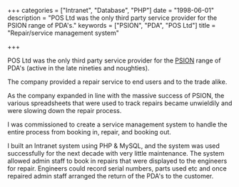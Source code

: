 +++
categories = ["Intranet", "Database", "PHP"]
date = "1998-06-01"
description = "POS Ltd was the only third party service provider for the PSION range of PDA's."
keywords = ["PSION", "PDA", "POS Ltd"]
title = "Repair/service management system"

+++

POS Ltd was the only third party service provider for the [PSION](https://en.wikipedia.org/wiki/Psion_(company))
range of PDA's (active in the late nineties and noughties).
<!--more-->
The company provided a repair service to end users and to the trade alike.

As the company expanded in line with the massive success of PSION, the various spreadsheets that were used to track
repairs became unwieldily and were slowing down the repair process.

I was commissioned to create a service management system to handle the entire process from booking in, repair,
and booking out.

I built an Intranet system using PHP & MySQL, and the system was used successfully for the next decade with very little
maintenance. The system allowed admin staff to book in repairs that were displayed to the engineers for repair.
Engineers could record serial numbers, parts used etc and once repaired admin staff arranged the return of the
PDA's to the customer.

